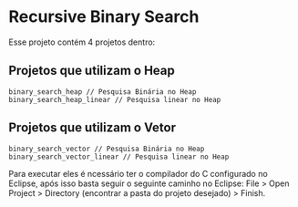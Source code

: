# Recursive Binary Search
Esse projeto contém 4 projetos dentro: <br />

## Projetos que utilizam o Heap <br />
`binary_search_heap // Pesquisa Binária no Heap` <br />
`binary_search_heap_linear // Pesquisa linear no Heap` <br />  
## Projetos que utilizam o Vetor <br />
`binary_search_vector // Pesquisa Binária no Heap` <br />
`binary_search_vector_linear // Pesquisa linear no Heap` <br />

Para executar eles é ncessário ter o compilador do C configurado no Eclipse, após isso basta seguir o seguinte caminho no Eclipse: File > Open Project > Directory (encontrar a pasta do projeto desejado) > Finish.
